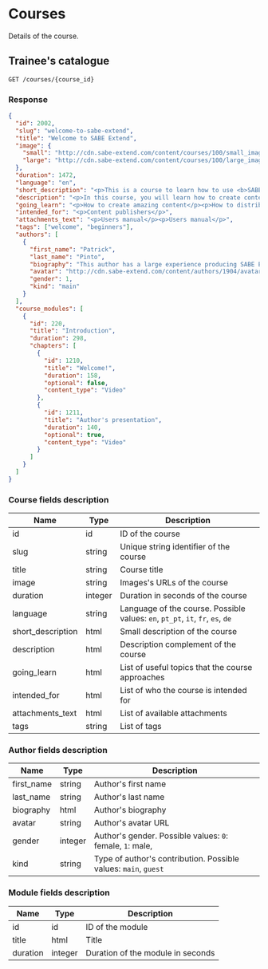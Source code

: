 # Courses

Details of the course.

## Trainee's catalogue

```shell
GET /courses/{course_id}
```

### Response

```json
{
  "id": 2002,
  "slug": "welcome-to-sabe-extend",
  "title": "Welcome to SABE Extend",
  "image": {
    "small": "http://cdn.sabe-extend.com/content/courses/100/small_image.png",
    "large": "http://cdn.sabe-extend.com/content/courses/100/large_image.png"
  },
  "duration": 1472,
  "language": "en",
  "short_description": "<p>This is a course to learn how to use <b>SABE Extend</b> platform</p>",
  "description": "<p>In this course, you will learn how to create content, publish to your audience and monitor the results.",
  "going_learn": "<p>How to create amazing content</p><p>How to distribute the content to your network</p><p>How to monitor student's activity</p>",
  "intended_for": "<p>Content publishers</p>",
  "attachments_text": "<p>Users manual</p><p>Users manual</p>",
  "tags": ["welcome", "beginners"],
  "authors": [
    {
      "first_name": "Patrick",
      "last_name": "Pinto",
      "biography": "This author has a large experience producing SABE Extend courses",
      "avatar": "http://cdn.sabe-extend.com/content/authors/1904/avatar.jpg",
      "gender": 1,
      "kind": "main"
    }
  ],
  "course_modules": [
    {
      "id": 220,
      "title": "Introduction",
      "duration": 298,
      "chapters": [
        {
          "id": 1210,
          "title": "Welcome!",
          "duration": 158,
          "optional": false,
          "content_type": "Video"
        },
        {
          "id": 1211,
          "title": "Author's presentation",
          "duration": 140,
          "optional": true,
          "content_type": "Video"
        }
      ]
    }
  ]
}
```

### Course fields description

|  Name  |  Type  |  Description  |
|--------|--------|---------------|
| id | id | ID of the course
| slug | string | Unique string identifier of the course
| title | string | Course title
| image | string | Images's URLs of the course
| duration | integer | Duration in seconds of the course
| language | string | Language of the course. Possible values: `en`, `pt_pt`, `it`, `fr`, `es`, `de`
| short_description | html | Small description of the course
| description | html | Description complement of the course
| going_learn | html | List of useful topics that the course approaches
| intended_for | html | List of who the course is intended for
| attachments_text | html | List of available attachments
| tags | string | List of tags

### Author fields description

|  Name  |  Type  |  Description  |
|--------|--------|---------------|
| first_name | string | Author's first name
| last_name | string | Author's last name
| biography | html | Author's biography
| avatar | string | Author's avatar URL
| gender | integer | Author's gender. Possible values: `0`: female, `1`: male,
| kind | string | Type of author's contribution. Possible values: `main`, `guest`

### Module fields description

|  Name  |  Type  |  Description  |
|--------|--------|---------------|
| id | id | ID of the module
| title | html | Title
| duration | integer | Duration of the module in seconds
